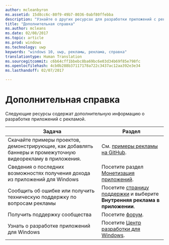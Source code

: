 ```yaml
---
author: mcleanbyron
ms.assetid: 15d8cc6c-80f9-49b7-8036-0abf80ffebba
description: "Узнайте о других ресурсах для разработки приложений с рекламой."
title: "Дополнительная справка"
ms.author: mcleans
ms.date: 02/08/2017
ms.topic: article
ms.prod: windows
ms.technology: uwp
keywords: "windows 10, uwp, рекламы, реклама, справка"
translationtype: Human Translation
ms.sourcegitcommit: c6b64cff1bbebc8ba69bc6e03d34b69f85e798fc
ms.openlocfilehash: 4cb0b288b37117178a722c3437ac12aa392e3e34
ms.lasthandoff: 02/07/2017

---
```


# <a name="additional-help"></a>Дополнительная справка




Следующие ресурсы содержат дополнительную информацию о разработке приложений с рекламой.

|  Задача    | Раздел |               
|----------|-------|
| Скачайте примеры проектов, демонстрирующие, как добавлять баннеры и промежуточную видеорекламу в приложения.     |См. [примеры рекламы на GitHub](http://aka.ms/githubads).       |
| Сведения о последних возможностях получения дохода из приложений для Windows     | Посетите раздел [Монетизация приложений](https://developer.microsoft.com/store/monetize).        |
| Сообщить об ошибке или получить техническую поддержку по вопросам рекламы     | Посетите [страницу поддержки](https://go.microsoft.com/fwlink/p/?LinkId=331508) и выберите **Внутренняя реклама в приложении**.        |
| Получить поддержку сообщества     | Посетите [форум](http://go.microsoft.com/fwlink/p/?LinkId=401266).       |
| Узнать о разработке приложений для Windows     | Посетите [Центр разработки для Windows](https://developer.microsoft.com/windows).        |



 

 

 

